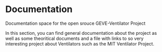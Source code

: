 # Documentation
Documentation space for the open srouce GEVE-Ventilator Project

In this section, you can find general documentation about the project as well as some theoritical documents and a file with links to so very interesting project about Ventilators such as the MIT Ventilator Project.
